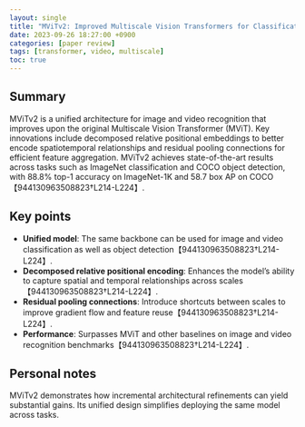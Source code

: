```yaml
---
layout: single
title: "MViTv2: Improved Multiscale Vision Transformers for Classification and Detection"
date: 2023-09-26 18:27:00 +0900
categories: [paper review]
tags: [transformer, video, multiscale]
toc: true
---
```


## Summary

MViTv2 is a unified architecture for image and video recognition that improves upon the original Multiscale Vision Transformer (MViT). Key innovations include decomposed relative positional embeddings to better encode spatiotemporal relationships and residual pooling connections for efficient feature aggregation. MViTv2 achieves state-of-the-art results across tasks such as ImageNet classification and COCO object detection, with 88.8% top-1 accuracy on ImageNet-1K and 58.7 box AP on COCO【944130963508823†L214-L224】.

## Key points
- **Unified model**: The same backbone can be used for image and video classification as well as object detection【944130963508823†L214-L224】.
- **Decomposed relative positional encoding**: Enhances the model’s ability to capture spatial and temporal relationships across scales【944130963508823†L214-L224】.
- **Residual pooling connections**: Introduce shortcuts between scales to improve gradient flow and feature reuse【944130963508823†L214-L224】.
- **Performance**: Surpasses MViT and other baselines on image and video recognition benchmarks【944130963508823†L214-L224】.

## Personal notes

MViTv2 demonstrates how incremental architectural refinements can yield substantial gains. Its unified design simplifies deploying the same model across tasks.
